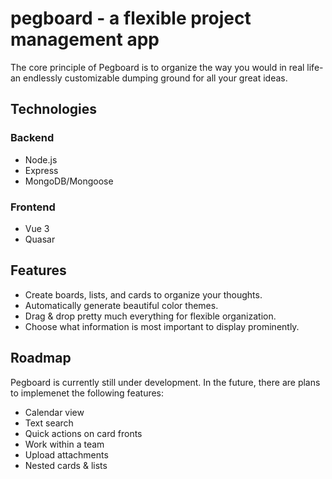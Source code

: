 # pegboard -  a flexible project management app

The core principle of Pegboard is to organize the way you would in real life- an endlessly customizable dumping ground for all your great ideas.

## Technologies

### Backend
* Node.js
* Express
* MongoDB/Mongoose

### Frontend
* Vue 3
* Quasar

## Features

* Create boards, lists, and cards to organize your thoughts.
* Automatically generate beautiful color themes.
* Drag & drop pretty much everything for flexible organization.
* Choose what information is most important to display prominently.

## Roadmap

Pegboard is currently still under development. In the future, there are plans to implemenet the following features:
* Calendar view
* Text search
* Quick actions on card fronts
* Work within a team
* Upload attachments
* Nested cards & lists